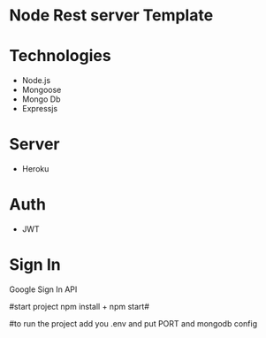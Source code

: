 # Node Rest server Template #

# Technologies #

- Node.js
- Mongoose
- Mongo Db
- Expressjs

# Server
- Heroku

# Auth 
- JWT

# Sign In
Google Sign In API

#start project npm install + npm start#

#to run the project add you .env and put PORT and mongodb config
